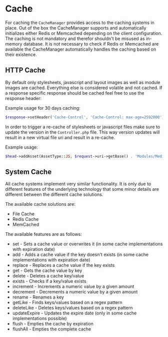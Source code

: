 # Cache

For caching the `CacheManager` provides access to the caching systems in place. Out of the box the CacheManager supports and automatically initializes either Redis or Memcached depending on the client configuration. The caching is not mandatory and therefor shouldn't be misused as in-memory database. It is not necessary to check if Redis or Memcached are available the CacheManager automatically handles the caching based on their existence.

## HTTP Cache

By default only stylesheets, javascript and layout images as well as module images are cached. Everything else is considered volatile and not cached. If a response specific response should be cached feel free to use the response header:

Example usage for 30 days caching:

```php
$response->setHeader('Cache-Control', 'Cache-Control: max-age=2592000');
```

In order to trigger a re-cache of stylesheets or javascript files make sure to update the version in the `Controller.php` file. This way version updates will result in a new virtual file uri and result in a re-cache.

Example usage:

```php
$head->addAsset(AssetType::JS, $request->uri->getBase() . 'Modules/Media/Controller.js?v=' . self::VERSION);
```

## System Cache

All cache systems implement very similar functionality. It is only due to different features of the underlying technology that some minor details are different between the different cache solutions.

The available cache solutions are:

* File Cache
* Redis Cache
* MemCached

The available features are as follows:

* set - Sets a cache value or overwrites it (in some cache implementations with expiration date)
* add - Adds a cache value if the key doesn't exists (in some cache implementations with expiration date)
* replace - Replaces a cache value if the key exists
* get - Gets the cache value by key
* delete - Deletes a cache key/value
* exists - Checks if a key/value exists
* increment - Increments a numeric value by a given amount
* decrement - Decrements a numeric value by a given amount
* rename - Renames a key
* getLike - Finds keys/values based on a regex pattern
* deleteLike - Deletes keys/values based on a regex pattern
* updateExpire - Updates the expire date (only in some cache implementations possible)
* flush - Empties the cache by expiration
* flushAll - Empties the complete cache